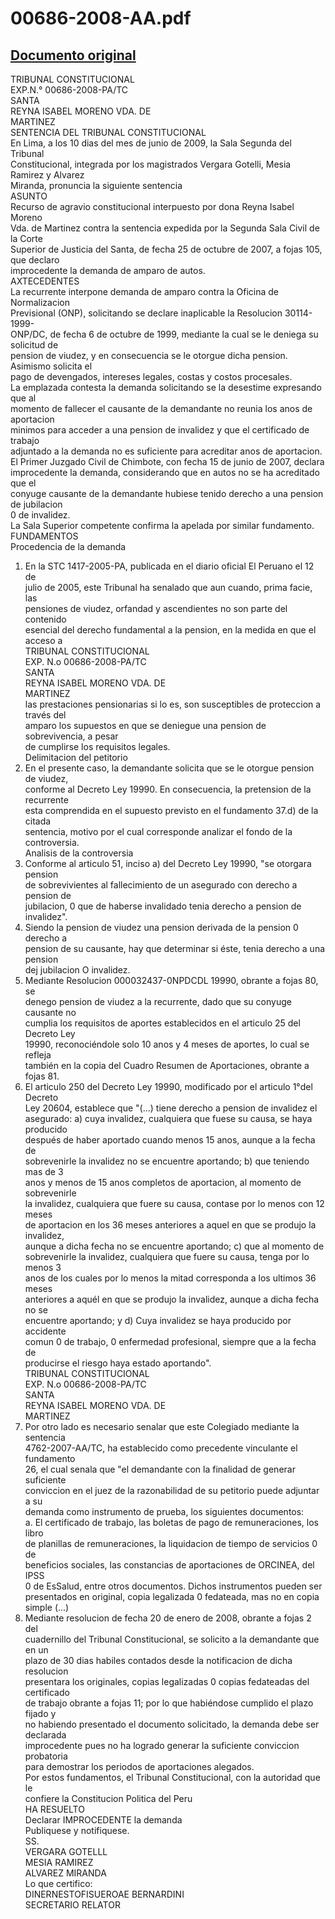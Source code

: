 
00686-2008-AA.pdf
=================
  
[Documento original](https://tc.gob.pe/jurisprudencia/2009/00686-2008-AA.pdf)  
---  
TRIBUNAL CONSTITUCIONAL  
EXP.N.° 00686-2008-PA/TC  
SANTA  
REYNA ISABEL MORENO VDA. DE  
MARTINEZ  
SENTENCIA DEL TRIBUNAL CONSTITUCIONAL  
En Lima, a los 10 dias del mes de junio de 2009, la Sala Segunda del Tribunal  
Constitucional, integrada por los magistrados Vergara Gotelli, Mesia Ramirez y Alvarez  
Miranda, pronuncia la siguiente sentencia  
ASUNTO  
Recurso de agravio constitucional interpuesto por dona Reyna Isabel Moreno  
Vda. de Martinez contra la sentencia expedida por la Segunda Sala Civil de la Corte  
Superior de Justicia del Santa, de fecha 25 de octubre de 2007, a fojas 105, que declaro  
improcedente la demanda de amparo de autos.  
AXTECEDENTES  
La recurrente interpone demanda de amparo contra la Oficina de Normalizacion  
Previsional (ONP), solicitando se declare inaplicable la Resolucion 30114-1999-  
ONP/DC, de fecha 6 de octubre de 1999, mediante la cual se le deniega su solicitud de  
pension de viudez, y en consecuencia se le otorgue dicha pension. Asimismo solicita el  
pago de devengados, intereses legales, costas y costos procesales.  
La emplazada contesta la demanda solicitando se la desestime expresando que al  
momento de fallecer el causante de la demandante no reunia los anos de aportacion  
minimos para acceder a una pension de invalidez y que el certificado de trabajo  
adjuntado a la demanda no es suficiente para acreditar anos de aportacion.  
El Primer Juzgado Civil de Chimbote, con fecha 15 de junio de 2007, declara  
improcedente la demanda, considerando que en autos no se ha acreditado que el  
conyuge causante de la demandante hubiese tenido derecho a una pension de jubilacion  
0 de invalidez.  
La Sala Superior competente confirma la apelada por similar fundamento.  
FUNDAMENTOS  
Procedencia de la demanda  
1. En la STC 1417-2005-PA, publicada en el diario oficial El Peruano el 12 de  
julio de 2005, este Tribunal ha senalado que aun cuando, prima facie, las  
pensiones de viudez, orfandad y ascendientes no son parte del contenido  
esencial del derecho fundamental a la pension, en la medida en que el acceso a  
TRIBUNAL CONSTITUCIONAL  
EXP. N.o 00686-2008-PA/TC  
SANTA  
REYNA ISABEL MORENO VDA. DE  
MARTINEZ  
las prestaciones pensionarias si lo es, son susceptibles de proteccion a través del  
amparo los supuestos en que se deniegue una pension de sobrevivencia, a pesar  
de cumplirse los requisitos legales.  
Delimitacion del petitorio  
2. En el presente caso, la demandante solicita que se le otorgue pension de viudez,  
conforme al Decreto Ley 19990. En consecuencia, la pretension de la recurrente  
esta comprendida en el supuesto previsto en el fundamento 37.d) de la citada  
sentencia, motivo por el cual corresponde analizar el fondo de la controversia.  
Analisis de la controversia  
3. Conforme al articulo 51, inciso a) del Decreto Ley 19990, "se otorgara pension  
de sobrevivientes al fallecimiento de un asegurado con derecho a pension de  
jubilacion, 0 que de haberse invalidado tenia derecho a pension de invalidez".  
4. Siendo la pension de viudez una pension derivada de la pension 0 derecho a  
pension de su causante, hay que determinar si éste, tenia derecho a una pension  
dej jubilacion O invalidez.  
5. Mediante Resolucion 000032437-0NPDCDL 19990, obrante a fojas 80, se  
denego pension de viudez a la recurrente, dado que su conyuge causante no  
cumplia los requisitos de aportes establecidos en el articulo 25 del Decreto Ley  
19990, reconociéndole solo 10 anos y 4 meses de aportes, lo cual se refleja  
también en la copia del Cuadro Resumen de Aportaciones, obrante a fojas 81.  
6. El articulo 250 del Decreto Ley 19990, modificado por el articulo 1°del Decreto  
Ley 20604, establece que "(...) tiene derecho a pension de invalidez el  
asegurado: a) cuya invalidez, cualquiera que fuese su causa, se haya producido  
después de haber aportado cuando menos 15 anos, aunque a la fecha de  
sobrevenirle la invalidez no se encuentre aportando; b) que teniendo mas de 3  
anos y menos de 15 anos completos de aportacion, al momento de sobrevenirle  
la invalidez, cualquiera que fuere su causa, contase por lo menos con 12 meses  
de aportacion en los 36 meses anteriores a aquel en que se produjo la invalidez,  
aunque a dicha fecha no se encuentre aportando; c) que al momento de  
sobrevenirle la invalidez, cualquiera que fuere su causa, tenga por lo menos 3  
anos de los cuales por lo menos la mitad corresponda a los ultimos 36 meses  
anteriores a aquél en que se produjo la invalidez, aunque a dicha fecha no se  
encuentre aportando; y d) Cuya invalidez se haya producido por accidente  
comun 0 de trabajo, 0 enfermedad profesional, siempre que a la fecha de  
producirse el riesgo haya estado aportando".  
TRIBUNAL CONSTITUCIONAL  
EXP. N.o 00686-2008-PA/TC  
SANTA  
REYNA ISABEL MORENO VDA. DE  
MARTINEZ  
7. Por otro lado es necesario senalar que este Colegiado mediante la sentencia  
4762-2007-AA/TC, ha establecido como precedente vinculante el fundamento  
26, el cual senala que "el demandante con la finalidad de generar suficiente  
conviccion en el juez de la razonabilidad de su petitorio puede adjuntar a su  
demanda como instrumento de prueba, los siguientes documentos:  
a. El certificado de trabajo, las boletas de pago de remuneraciones, los libro  
de planillas de remuneraciones, la liquidacion de tiempo de servicios 0 de  
beneficios sociales, las constancias de aportaciones de ORCINEA, del IPSS  
0 de EsSalud, entre otros documentos. Dichos instrumentos pueden ser  
presentados en original, copia legalizada 0 fedateada, mas no en copia  
simple (...)  
8. Mediante resolucion de fecha 20 de enero de 2008, obrante a fojas 2 del  
cuadernillo del Tribunal Constitucional, se solicito a la demandante que en un  
plazo de 30 dias habiles contados desde la notificacion de dicha resolucion  
presentara los originales, copias legalizadas 0 copias fedateadas del certificado  
de trabajo obrante a fojas 11; por lo que habiéndose cumplido el plazo fijado y  
no habiendo presentado el documento solicitado, la demanda debe ser declarada  
improcedente pues no ha logrado generar la suficiente conviccion probatoria  
para demostrar los periodos de aportaciones alegados.  
Por estos fundamentos, el Tribunal Constitucional, con la autoridad que le  
confiere la Constitucion Politica del Peru  
HA RESUELTO  
Declarar IMPROCEDENTE la demanda  
Publiquese y notifiquese.  
SS.  
VERGARA GOTELLL  
MESIA RAMIREZ  
ALVAREZ MIRANDA  
Lo que certifico:  
DINERNESTOFISUEROAE BERNARDINI  
SECRETARIO RELATOR